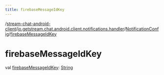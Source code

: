 ```yaml
---
title: firebaseMessageIdKey
---
```

/[stream-chat-android-client](../../index.md)/[io.getstream.chat.android.client.notifications.handler](../index.md)/[NotificationConfig](index.md)/[firebaseMessageIdKey](firebaseMessageIdKey.md)  
  
  
  
# firebaseMessageIdKey  
val [firebaseMessageIdKey](firebaseMessageIdKey.md): [String](https://kotlinlang.org/api/latest/jvm/stdlib/kotlin/-string/index.html)
